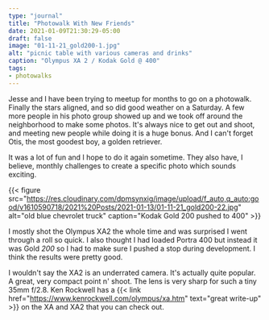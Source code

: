 ```yaml
---
type: "journal"
title: "Photowalk With New Friends"
date: 2021-01-09T21:30:29-05:00
draft: false
image: "01-11-21_gold200-1.jpg"
alt: "picnic table with various cameras and drinks"
caption: "Olympus XA 2 / Kodak Gold @ 400"
tags:
- photowalks
---
```


Jesse and I have been trying to meetup for months to go on a photowalk. Finally the stars aligned, and so did good weather on a Saturday. A few more people in his photo group showed up and we took off around the neighborhood to make some photos. It's always nice to get out and shoot, and meeting new people while doing it is a huge bonus. And I can't forget Otis, the most goodest boy, a golden retriever.

It was a lot of fun and I hope to do it again sometime. They also have, I believe, monthly challenges to create a specific photo which sounds exciting.

{{< figure src="https://res.cloudinary.com/dpmsynxig/image/upload/f_auto,q_auto:good/v1610590718/2021%20Posts/2021-01-13/01-11-21_gold200-22.jpg" alt="old blue chevrolet truck" caption="Kodak Gold 200 pushed to 400" >}}

I mostly shot the Olympus XA2 the whole time and was surprised I went through a roll so quick. I also thought I had loaded Portra 400 but instead it was Gold _200_ so I had to make sure I pushed a stop during development. I think the results were pretty good.

I wouldn't say the XA2 is an underrated camera. It's actually quite popular. A great, very compact point n' shoot. The lens is very sharp for such a tiny 35mm f/2.8. Ken Rockwell has a {{< link href="https://www.kenrockwell.com/olympus/xa.htm" text="great write-up" >}} on the XA and XA2 that you can check out.
